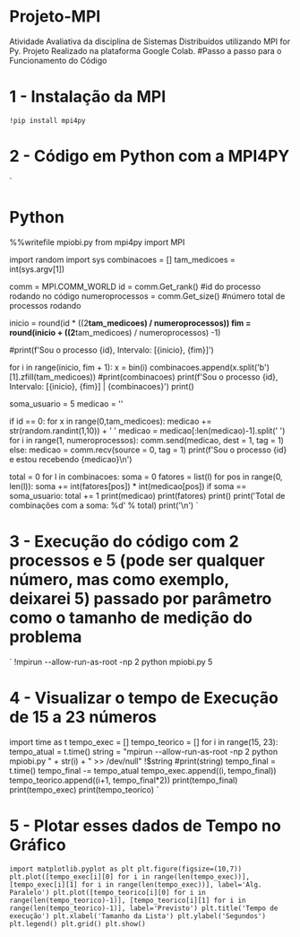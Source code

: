 # Projeto-MPI
Atividade Avaliativa da disciplina de Sistemas Distribuídos utilizando MPI for Py. Projeto Realizado na plataforma Google Colab.
#Passo a passo para o Funcionamento do Código 
# 1 - Instalação da MPI
`
!pip install mpi4py
`
# 2 - Código em Python com a MPI4PY
`
# Python
%%writefile mpiobi.py
from mpi4py import MPI

import random
import sys
combinacoes = []
tam_medicoes = int(sys.argv[1])


comm = MPI.COMM_WORLD
id = comm.Get_rank() #id do processo rodando no código
numeroprocessos = comm.Get_size() #número total de processos rodando

inicio = round(id * ((2**tam_medicoes) / numeroprocessos))
fim = round(inicio + ((2**tam_medicoes) / numeroprocessos) -1)

#print(f'Sou o processo {id}, Intervalo: [{inicio}, {fim}]')


for i in range(inicio, fim + 1):
  x = bin(i)
  combinacoes.append(x.split('b')[1].zfill(tam_medicoes))
#print(combinacoes)
print(f'Sou o processo {id}, Intervalo: [{inicio}, {fim}] | {combinacoes}')
print()

soma_usuario = 5
medicao = ''

if id == 0:
    for x in range(0,tam_medicoes):
        medicao += str(random.randint(1,10)) + ' '
    medicao = medicao[:len(medicao)-1].split(' ')
    for i in range(1, numeroprocessos):
      comm.send(medicao, dest = 1, tag = 1)
else:
  medicao = comm.recv(source = 0, tag = 1)
  print(f'Sou o processo {id} e estou recebendo {medicao}\n')

total = 0
for l in combinacoes:
  soma = 0
  fatores = list(l)
  for pos in range(0, len(l)):
    soma += int(fatores[pos]) * int(medicao[pos])
  if soma == soma_usuario:
    total += 1
    print(medicao)
    print(fatores)
    print()
print('Total de combinações com a soma: %d' % total)
print('\n')
`
# 3 - Execução do código com 2 processos e 5 (pode ser qualquer número, mas como exemplo, deixarei 5) passado por parâmetro como o tamanho de medição do problema
`
!mpirun --allow-run-as-root -np 2 python mpiobi.py 5

# 4 - Visualizar o tempo de Execução de 15 a 23 números

import time as t
tempo_exec = []
tempo_teorico = []
for i in range(15, 23):
  tempo_atual = t.time()
  string = "mpirun --allow-run-as-root -np 2 python mpiobi.py " + str(i) + " >> /dev/null"
  !$string
  #print(string)
  tempo_final = t.time()
  tempo_final -= tempo_atual
  tempo_exec.append((i, tempo_final))
  tempo_teorico.append((i+1, tempo_final*2))
  print(tempo_final)
print(tempo_exec)
print(tempo_teorico)
`
# 5 - Plotar esses dados de Tempo no Gráfico
`
import matplotlib.pyplot as plt
plt.figure(figsize=(10,7))
plt.plot([tempo_exec[i][0] for i in range(len(tempo_exec))], [tempo_exec[i][1] for i in range(len(tempo_exec))], label='Alg. Paralelo')
plt.plot([tempo_teorico[i][0] for i in range(len(tempo_teorico)-1)], [tempo_teorico[i][1] for i in range(len(tempo_teorico)-1)], label='Previsto')
plt.title('Tempo de execução')
plt.xlabel('Tamanho da Lista')
plt.ylabel('Segundos')
plt.legend()
plt.grid()
plt.show()
`
